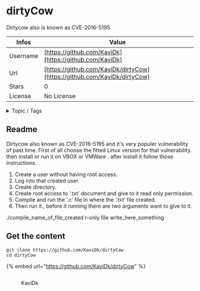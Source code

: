 # dirtyCow

Dirtycow also is known as CVE-2016-5195

| Infos    | Value                                                              |
| -------- | -------------------------------------------------------------------|
| Username | [https://github.com/KaviDk](https://github.com/KaviDk) |
| Url      | [https://github.com/KaviDk/dirtyCow](https://github.com/KaviDk/dirtyCow)                                               |
| Stars    | 0                                                          |
| License  | No License                                                        |

<details>

<summary>Topic / Tags</summary>



</details>

## Readme

Dirtycow also known as CVE-2016-5195 and it's very populer vulnerability of past time.
First of all choose the fitted Linux version for that vulnerability.
then install or run it on VBOX or VMWare .
after install it follow those instructions.
1.	Create a user without having root access.
2.	Log into that created user.
3.	Create directory.
4.	Create root access to ‘.txt’ document and give to it read only permission.
5.	Compile and run the ‘.c’ file in where the ‘.txt’ file created.
6.	Then run it., 
before it running there are two arguments want to give to it.


./compile_name_of_file_created r-only file  write_here_something



## Get the content

```
git clone https://github.com/KaviDk/dirtyCow
cd dirtyCow
```

{% embed url="https://github.com/KaviDk/dirtyCow" %}

<figure><img src="https://avatars.githubusercontent.com/u/49784676?v=4" alt=""><figcaption><p>KaviDk</p></figcaption></figure>
